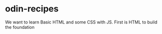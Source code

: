 # odin-recipes
We want to learn Basic HTML and some CSS with JS.
First is HTML to build the foundation